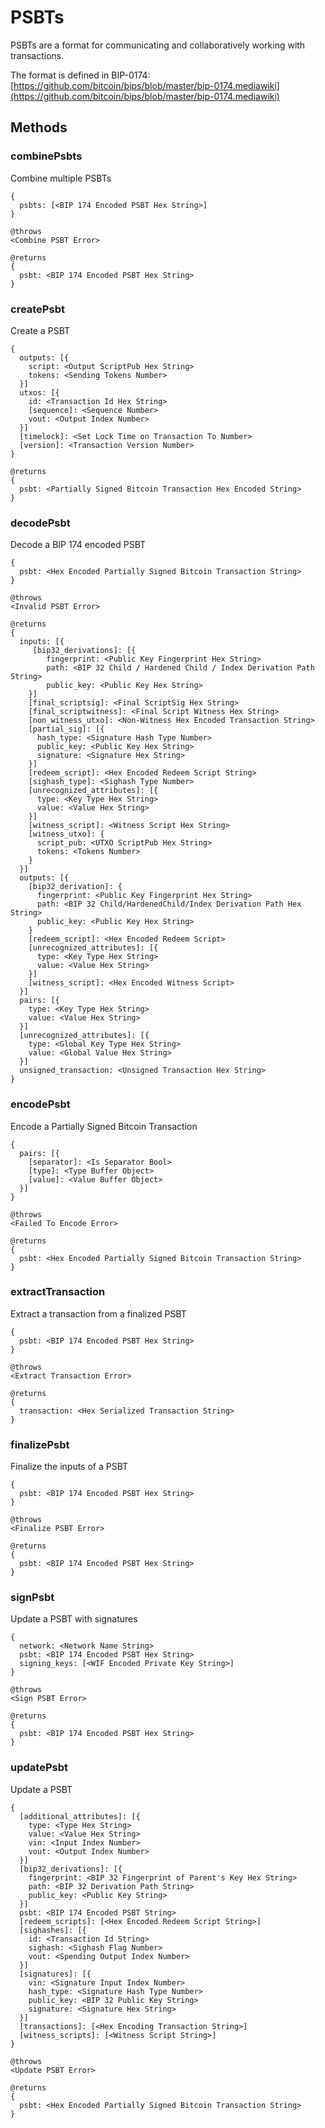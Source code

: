 # PSBTs

PSBTs are a format for communicating and collaboratively working with
transactions.

The format is defined in BIP-0174:
[https://github.com/bitcoin/bips/blob/master/bip-0174.mediawiki](https://github.com/bitcoin/bips/blob/master/bip-0174.mediawiki)

## Methods

### combinePsbts

Combine multiple PSBTs

    {
      psbts: [<BIP 174 Encoded PSBT Hex String>]
    }

    @throws
    <Combine PSBT Error>

    @returns
    {
      psbt: <BIP 174 Encoded PSBT Hex String>
    }

### createPsbt

Create a PSBT

    {
      outputs: [{
        script: <Output ScriptPub Hex String>
        tokens: <Sending Tokens Number>
      }]
      utxos: [{
        id: <Transaction Id Hex String>
        [sequence]: <Sequence Number>
        vout: <Output Index Number>
      }]
      [timelock]: <Set Lock Time on Transaction To Number>
      [version]: <Transaction Version Number>
    }

    @returns
    {
      psbt: <Partially Signed Bitcoin Transaction Hex Encoded String>
    }

### decodePsbt

Decode a BIP 174 encoded PSBT

    {
      psbt: <Hex Encoded Partially Signed Bitcoin Transaction String>
    }

    @throws
    <Invalid PSBT Error>

    @returns
    {
      inputs: [{
         [bip32_derivations]: [{
            fingerprint: <Public Key Fingerprint Hex String>
            path: <BIP 32 Child / Hardened Child / Index Derivation Path String>
            public_key: <Public Key Hex String>
        }]
        [final_scriptsig]: <Final ScriptSig Hex String>
        [final_scriptwitness]: <Final Script Witness Hex String>
        [non_witness_utxo]: <Non-Witness Hex Encoded Transaction String>
        [partial_sig]: [{
          hash_type: <Signature Hash Type Number>
          public_key: <Public Key Hex String>
          signature: <Signature Hex String>
        }]
        [redeem_script]: <Hex Encoded Redeem Script String>
        [sighash_type]: <Sighash Type Number>
        [unrecognized_attributes]: [{
          type: <Key Type Hex String>
          value: <Value Hex String>
        }]
        [witness_script]: <Witness Script Hex String>
        [witness_utxo]: {
          script_pub: <UTXO ScriptPub Hex String>
          tokens: <Tokens Number>
        }
      }]
      outputs: [{
        [bip32_derivation]: {
          fingerprint: <Public Key Fingerprint Hex String>
          path: <BIP 32 Child/HardenedChild/Index Derivation Path Hex String>
          public_key: <Public Key Hex String>
        }
        [redeem_script]: <Hex Encoded Redeem Script>
        [unrecognized_attributes]: [{
          type: <Key Type Hex String>
          value: <Value Hex String>
        }]
        [witness_script]: <Hex Encoded Witness Script>
      }]
      pairs: [{
        type: <Key Type Hex String>
        value: <Value Hex String>
      }]
      [unrecognized_attributes]: [{
        type: <Global Key Type Hex String>
        value: <Global Value Hex String>
      }]
      unsigned_transaction: <Unsigned Transaction Hex String>
    }

### encodePsbt

Encode a Partially Signed Bitcoin Transaction

    {
      pairs: [{
        [separator]: <Is Separator Bool>
        [type]: <Type Buffer Object>
        [value]: <Value Buffer Object>
      }]
    }

    @throws
    <Failed To Encode Error>

    @returns
    {
      psbt: <Hex Encoded Partially Signed Bitcoin Transaction String>
    }

### extractTransaction

Extract a transaction from a finalized PSBT

    {
      psbt: <BIP 174 Encoded PSBT Hex String>
    }

    @throws
    <Extract Transaction Error>

    @returns
    {
      transaction: <Hex Serialized Transaction String>
    }

### finalizePsbt

Finalize the inputs of a PSBT

    {
      psbt: <BIP 174 Encoded PSBT Hex String>
    }

    @throws
    <Finalize PSBT Error>

    @returns
    {
      psbt: <BIP 174 Encoded PSBT Hex String>
    }

### signPsbt

Update a PSBT with signatures

    {
      network: <Network Name String>
      psbt: <BIP 174 Encoded PSBT Hex String>
      signing_keys: [<WIF Encoded Private Key String>]
    }

    @throws
    <Sign PSBT Error>

    @returns
    {
      psbt: <BIP 174 Encoded PSBT Hex String>
    }

### updatePsbt

Update a PSBT

    {
      [additional_attributes]: [{
        type: <Type Hex String>
        value: <Value Hex String>
        vin: <Input Index Number>
        vout: <Output Index Number>
      }]
      [bip32_derivations]: [{
        fingerprint: <BIP 32 Fingerprint of Parent's Key Hex String>
        path: <BIP 32 Derivation Path String>
        public_key: <Public Key String>
      }]
      psbt: <BIP 174 Encoded PSBT String>
      [redeem_scripts]: [<Hex Encoded Redeem Script String>]
      [sighashes]: [{
        id: <Transaction Id String>
        sighash: <Sighash Flag Number>
        vout: <Spending Output Index Number>
      }]
      [signatures]: [{
        vin: <Signature Input Index Number>
        hash_type: <Signature Hash Type Number>
        public_key: <BIP 32 Public Key String>
        signature: <Signature Hex String>
      }]
      [transactions]: [<Hex Encoding Transaction String>]
      [witness_scripts]: [<Witness Script String>]
    }

    @throws
    <Update PSBT Error>

    @returns
    {
      psbt: <Hex Encoded Partially Signed Bitcoin Transaction String>
    }
